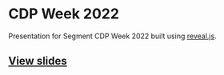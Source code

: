 # CDP Week 2022

Presentation for Segment CDP Week 2022 built using [reveal.js](https://revealjs.com/).

## [View slides](https://hmedney-segment.github.io/cdp-week/)

